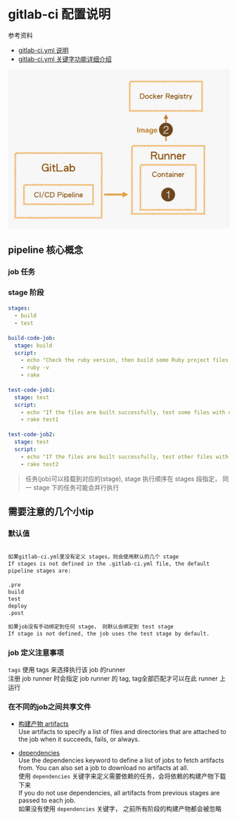 # gitlab-ci 配置说明

参考资料

- [gitlab-ci.yml 说明](https://docs.gitlab.com/ee/ci/yaml/gitlab_ci_yaml.html)
- [gitlab-ci.yml 关键字功能详细介绍](https://docs.gitlab.com/ee/ci/yaml/)

![](./gitlab-ci/img.png)

## pipeline 核心概念

### job 任务

### stage 阶段

```yaml
stages:
  - build
  - test

build-code-job:
  stage: build
  script:
    - echo "Check the ruby version, then build some Ruby project files:"
    - ruby -v
    - rake

test-code-job1:
  stage: test
  script:
    - echo "If the files are built successfully, test some files with one command:"
    - rake test1

test-code-job2:
  stage: test
  script:
    - echo "If the files are built successfully, test other files with a different command:"
    - rake test2

```

> 任务(job)可以挂载到对应的(stage), stage 执行顺序在 stages 段指定， 同一 stage 下的任务可能会并行执行

## 需要注意的几个小tip

### 默认值

```text

如果gitlab-ci.yml里没有定义 stages，则会使用默认的几个 stage
If stages is not defined in the .gitlab-ci.yml file, the default pipeline stages are:

.pre
build
test
deploy
.post
```

```text
如果job没有手动绑定到任何 stage， 则默认会绑定到 test stage
If stage is not defined, the job uses the test stage by default.
```

### job 定义注意事项
`tags` 使用 tags 来选择执行该 job 的runner  
注册 job runner 时会指定 job runner 的 tag, tag全部匹配才可以在此 runner 上运行


### 在不同的job之间共享文件

- [构建产物 artifacts](https://docs.gitlab.com/ee/ci/yaml/#artifacts)  
Use artifacts to specify a list of files and directories that are attached to the job when it succeeds, fails, or
always.

- [dependencies](https://docs.gitlab.com/ee/ci/yaml/#dependencies)  
Use the dependencies keyword to define a list of jobs to fetch artifacts from. You can also set a job to download no
artifacts at all.  
使用 `dependencies` 关键字来定义需要依赖的任务，会将依赖的构建产物下载下来  
If you do not use dependencies, all artifacts from previous stages are passed to each job.  
如果没有使用 `dependencies` 关键字， 之前所有阶段的构建产物都会被忽略



